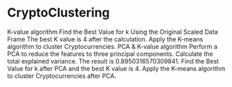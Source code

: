 # CryptoClustering

K-value algorithm
Find the Best Value for k Using the Original Scaled Data Frame The best K value is 4 after the calculation.
Apply the K-means algorithm to cluster Cryptocurrencies.
PCA & K-value algorithm
Perform a PCA to reduce the features to three principal components.
Calculate the total explained variance. The result is 0.8950316570309841.
Find the Best Value for k after PCA and the best K value is 4.
Apply the K-means algorithm to cluster Cryptocurrencies after PCA.
